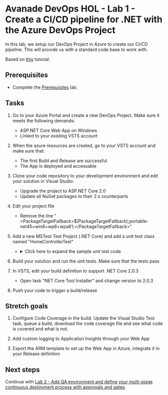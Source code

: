 # Avanade DevOps HOL - Lab 1 - Create a CI/CD pipeline for .NET with the Azure DevOps Project

In this lab, we setup our DevOps Project in Azure to create our CI/CD pipeline. This will provide us with a standard code base to work with.

Based on [this](https://docs.microsoft.com/en-us/vsts/build-release/apps/cd/azure/azure-devops-project-aspnetcore) tutorial.

## Prerequisites

- Complete the [Prerequisites](prerequisites.md) lab.

## Tasks

1. Go to your Azure Portal and create a new DevOps Project. Make sure it meets the following demands:
    - ASP.NET Core Web App on Windows
    - Linked to your existing VSTS account

1. When the azure resources are created, go to your VSTS account and make sure that:
   - The first Build and Release are successful
   - The App is deployed and accessable

1. Clone your code repository to your development environment and edit your solution in Visual Studio:
   - Upgrade the project to ASP.NET Core 2.0
   - Update all NuGet packages to their 2.x counterparts

1. Edit your project file
   - Remove the line "\<PackageTargetFallback\>$(PackageTargetFallback);portable-net45+win8+wp8+wpa81;\</PackageTargetFallback\>"

1. Add a new MSTest Test Project (.NET Core) and add a unit test class named "HomeControllerTest"
   - <details><summary>Click here to expand the sample unit test code</summary>

     ```csharp
      [TestClass]
      public class HomeControllerTest
      {
          [TestMethod]
          public void Index()
          {
              // Arrange
              HomeController controller = new HomeController();

              // Act
              ViewResult result = controller.Index() as ViewResult;

              // Assert
              Assert.IsNotNull(result);
          }

          [TestMethod]
          public void About()
          {
              // Arrange
              HomeController controller = new HomeController();

              // Act
              ViewResult result = controller.About() as ViewResult;

              // Assert
              Assert.IsNotNull(result);
              Assert.AreEqual("Your application description page.", result.ViewData["Message"]);
          }

          [TestMethod]
          public void Contact()
          {
              // Arrange
              HomeController controller = new HomeController();

              // Act
              ViewResult result = controller.Contact() as ViewResult;

              // Assert
              Assert.IsNotNull(result);
          }
      }
     ```
     </details>

1. Build your solution and run the unit tests. Make sure that the tests pass

1. In VSTS, edit your build definition to support .NET Core 2.0.3
   - Open task "NET Core Tool Installer" and change version to 2.0.3

1. Push your code to trigger a build/release

## Stretch goals

1. Configure Code Coverage in the build. Update the Visual Studio Test task, queue a build, download the code coverage file and see what code is covered and what is not.

1. Add custom logging to Application Insights through your Web App

1. Export the ARM template to set up the Web App in Azure, integrate it in your Release definition

## Next steps

Continue with [Lab 2 - Add QA environment and define your multi-stage continuous deployment process with approvals and gates](lab-2-multi-stage-deployments.md).
